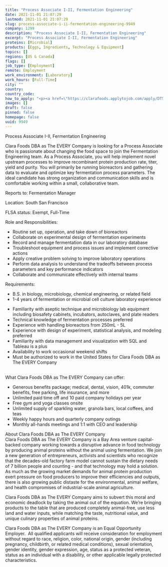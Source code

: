 ```yaml
---
title: "Process Associate I-II, Fermentation Engineering"
date: 2021-11-01 21:07:29
lastmod: 2021-11-01 21:07:29
slug: process-associate-i-ii-fermentation-engineering-9949
company: 1299
description: "Process Associate I-II, Fermentation Engineering"
excerpt: "Process Associate I-II, Fermentation Engineering"
proteins: [Microbial]
products: [Eggs, Ingredients, Technology & Equipment]
topics: []
regions: [US & Canada]
flags: []
job_type: [Employment]
remote: Employment
work_environment: [Laboratory]
work_hours: [Full-Time]
city: ""
country: 
country_code: 
how_to_apply: "<p><a href=\"https://clarafoods.applytojob.com/apply/DT5d4xhG3E/Process-Associate-III-Fermentation-Engineering\">https://clarafoods.applytojob.com/apply/DT5d4xhG3E/Process-Associate-II…</a></p>"
images: []
draft: false
pinned: false
homepage: false
uuid: 9949
---
```

<p>Process Associate I-II, Fermentation Engineering</p>
<p>Clara Foods DBA as The EVERY Company is looking for a Process Associate who is passionate about changing the food space to join the Fermentation Engineering team. As a Process Associate, you will help implement novel upstream processes to improve recombinant protein production rate, titer, yield and purity. You will primarily be running bioreactors and gathering data to evaluate and optimize key fermentation process parameters. The ideal candidate has strong organization and communication skills and is comfortable working within a small, collaborative team.</p>
<p>Reports to: Fermentation Manager</p>
<p>Location: South San Francisco</p>
<p>FLSA status: Exempt, Full-Time</p>
<p>Role and Responsibilities:</p>
<ul>
<li>Routine set up, operation, and take down of bioreactors</li>
<li>Collaborate on experimental design of fermentation experiments</li>
<li>Record and manage fermentation data in our laboratory database</li>
<li>Troubleshoot equipment and process issues and implement corrective actions</li>
<li>Apply creative problem solving to improve laboratory operations </li>
<li>Perform data analysis to understand the tradeoffs between process parameters and key performance indicators</li>
<li>Collaborate and communicate effectively with internal teams</li>
</ul>
<p>Requirements:</p>
<ul>
<li>B.S. in biology, microbiology, chemical engineering, or related field</li>
<li>1-4 years of fermentation or microbial cell culture laboratory experience </li>
</ul>
<ul>
<li>Familiarity with aseptic technique and microbiology lab equipment including biosafety cabinets, incubators, autoclaves, and plate readers</li>
<li>Technical knowledge of fermentation processes preferred</li>
<li>Experience with handling bioreactors from 250mL - 5L </li>
<li>Experience with design of experiment, statistical analysis, and modeling preferred</li>
<li>Familiarity with data management and visualization with SQL and Tableau is a plus </li>
<li>Availability to work occasional weekend shifts</li>
<li>Must be authorized to work in the United States for Clara Foods DBA as The EVERY Company<br />
	 </li>
</ul>
<p>What Clara Foods DBA as The EVERY Company can offer:</p>
<ul>
<li>Generous benefits package; medical, dental, vision, 401k, commuter benefits, free parking, life insurance, and more</li>
<li>Unlimited paid time off and 10 paid company holidays per year</li>
<li>Free gym and yoga classes onsite</li>
<li>Unlimited supply of sparkling water, granola bars, local coffees, and teas</li>
<li>Weekly happy hours and quarterly company outings</li>
<li>Monthly all-hands meetings and 1:1 with CEO and leadership</li>
</ul>
<p>About Clara Foods DBA as The EVERY Company<br />
Clara Foods DBA as The EVERY Company is a Bay Area venture capital-backed company working towards a disruptive advance in food technology by producing animal proteins without the animal using fermentation. We join a new generation of entrepreneurs, activists and scientists who recognize that the decades-old factory farm model cannot sustain the dietary needs of 7 billion people and counting - and that technology may hold a solution. As much as the growing market demands for animal protein production exert pressure on food producers to improve their efficiencies and outputs, there is also growing public distaste for the environmental, animal welfare, and health compromises of industrial-scale animal agriculture. </p>
<p>Clara Foods DBA as The EVERY Company aims to subvert this moral and economic deadlock by taking the animal out of the equation. We’re bringing products to the table that are produced completely animal-free, use less land and water inputs, while matching the taste, nutritional value, and unique culinary properties of animal proteins.</p>
<p>Clara Foods DBA as The EVERY Company is an Equal Opportunity Employer.  All qualified applicants will receive consideration for employment without regard to race, religion, color, national origin, gender (including pregnancy, childbirth, or related medical conditions), sexual orientation, gender identity, gender expression, age, status as a protected veteran, status as an individual with a disability, or other applicable legally protected characteristics.</p>
